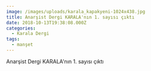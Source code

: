 ```yaml
---
image: /images/uploads/karala_kapakyeni-1024x438.jpg
title: Anarşist Dergi KARALA'nın 1. sayısı çıktı
date: 2018-10-13T19:38:08.000Z
categories:
  - Karala Dergi
tags:
  - manşet
---
```

Anarşist Dergi KARALA'nın 1. sayısı çıktı
